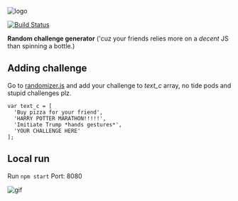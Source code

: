 ![logo](https://image.ibb.co/jGASXo/logo.png)

[![Build Status](https://travis-ci.com/Ploypiti/wyd.svg?token=TAxWz9gRLpJ5xVFSqxwY&branch=master)](https://travis-ci.com/Ploypiti/wyd)

**Random challenge generator** ('cuz your friends relies more on a *decent* JS than spinning a bottle.)

## Adding challenge
Go to [randomizer.js](randomizer.js) and add your challenge to *text_c* array, no tide pods and stupid challenges plz.

```
var text_c = [
  'Buy pizza for your friend',
  'HARRY POTTER MARATHON!!!!!',
  'Imitiate Trump *hands gestures*',
  'YOUR CHALLENGE HERE'
];
```

## Local run
Run `npm start` Port: 8080

![gif](https://static.tumblr.com/58d9c77e9619492c680de2a9772bcb51/txjgy5i/2HNoujzqj/tumblr_static_tumblr_static__640.gif)

